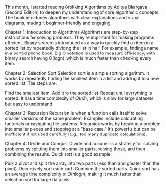 This month, I started reading Grokking Algorithms by Aditya Bhargava (Second Edition) to deepen my understanding of core algorithmic concepts. The book introduces algorithms with clear explanations and visual diagrams, making it beginner-friendly and engaging.


Chapter 1: Introduction to Algorithms
Algorithms are step-by-step instructions for solving problems. They’re important for making programs efficient. Binary search is introduced as a way to quickly find an item in a sorted list by repeatedly dividing the list in half. For example, findinga name in a sorted phone book. Big O notation is used to measure efficiency, with binary search having 
O(logn), which is much faster than checking every item.

Chapter 2: Selection Sort
Selection sort is a simple sorting algorithm. It works by repeatedly finding the smallest item in a list and adding it to a new sorted list. The steps are:

Find the smallest item.
Add it to the sorted list.
Repeat until everything is sorted.
It has a time complexity of 
𝑂(𝑛2), which is slow for large datasets but easy to understand.

Chapter 3: Recursion
Recursion is when a function calls itself to solve smaller versions of the same problem. Examples include calculating factorials or navigating file systems. Recursion works by breaking a problem into smaller pieces and stopping at a "base case." It’s powerful but can be inefficient if not used carefully (e.g., too many duplicate calculations).

Chapter 4: Divide and Conquer
Divide and conquer is a strategy for solving problems by splitting them into smaller parts, solving those, and then combining the results. Quick sort is a good example:

Pick a pivot and split the array into two parts (less than and greater than the pivot).
Recursively sort each part.
Combine the sorted parts.
Quick sort has an average time complexity of 
𝑂(𝑛log⁡𝑛), making it much faster than selection sort for large datasets.
